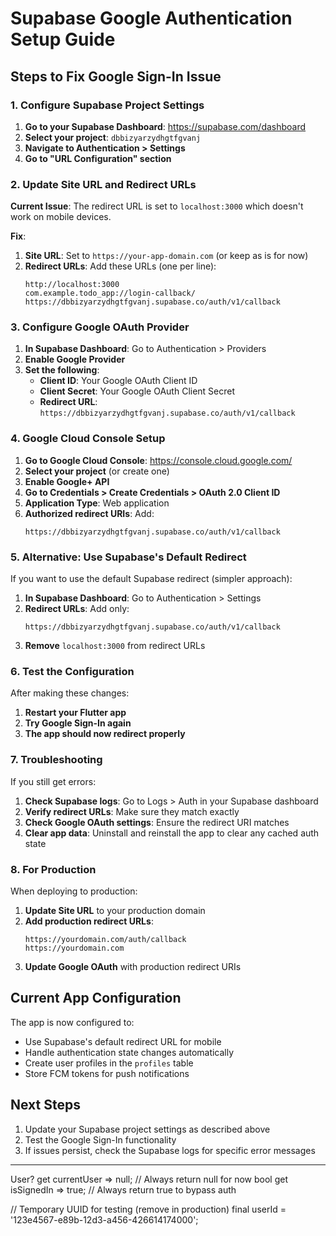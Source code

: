 # Supabase Google Authentication Setup Guide

## Steps to Fix Google Sign-In Issue

### 1. Configure Supabase Project Settings

1. **Go to your Supabase Dashboard**: https://supabase.com/dashboard
2. **Select your project**: `dbbizyarzydhgtfgvanj`
3. **Navigate to Authentication > Settings**
4. **Go to "URL Configuration" section**

### 2. Update Site URL and Redirect URLs

**Current Issue**: The redirect URL is set to `localhost:3000` which doesn't work on mobile devices.

**Fix**:
1. **Site URL**: Set to `https://your-app-domain.com` (or keep as is for now)
2. **Redirect URLs**: Add these URLs (one per line):
   ```
   http://localhost:3000
   com.example.todo_app://login-callback/
   https://dbbizyarzydhgtfgvanj.supabase.co/auth/v1/callback
   ```

### 3. Configure Google OAuth Provider

1. **In Supabase Dashboard**: Go to Authentication > Providers
2. **Enable Google Provider**
3. **Set the following**:
   - **Client ID**: Your Google OAuth Client ID
   - **Client Secret**: Your Google OAuth Client Secret
   - **Redirect URL**: `https://dbbizyarzydhgtfgvanj.supabase.co/auth/v1/callback`

### 4. Google Cloud Console Setup

1. **Go to Google Cloud Console**: https://console.cloud.google.com/
2. **Select your project** (or create one)
3. **Enable Google+ API**
4. **Go to Credentials > Create Credentials > OAuth 2.0 Client ID**
5. **Application Type**: Web application
6. **Authorized redirect URIs**: Add:
   ```
   https://dbbizyarzydhgtfgvanj.supabase.co/auth/v1/callback
   ```

### 5. Alternative: Use Supabase's Default Redirect

If you want to use the default Supabase redirect (simpler approach):

1. **In Supabase Dashboard**: Go to Authentication > Settings
2. **Redirect URLs**: Add only:
   ```
   https://dbbizyarzydhgtfgvanj.supabase.co/auth/v1/callback
   ```
3. **Remove** `localhost:3000` from redirect URLs

### 6. Test the Configuration

After making these changes:

1. **Restart your Flutter app**
2. **Try Google Sign-In again**
3. **The app should now redirect properly**

### 7. Troubleshooting

If you still get errors:

1. **Check Supabase logs**: Go to Logs > Auth in your Supabase dashboard
2. **Verify redirect URLs**: Make sure they match exactly
3. **Check Google OAuth settings**: Ensure the redirect URI matches
4. **Clear app data**: Uninstall and reinstall the app to clear any cached auth state

### 8. For Production

When deploying to production:

1. **Update Site URL** to your production domain
2. **Add production redirect URLs**:
   ```
   https://yourdomain.com/auth/callback
   https://yourdomain.com
   ```
3. **Update Google OAuth** with production redirect URIs

## Current App Configuration

The app is now configured to:
- Use Supabase's default redirect URL for mobile
- Handle authentication state changes automatically
- Create user profiles in the `profiles` table
- Store FCM tokens for push notifications

## Next Steps

1. Update your Supabase project settings as described above
2. Test the Google Sign-In functionality
3. If issues persist, check the Supabase logs for specific error messages

---

User? get currentUser => null; // Always return null for now
bool get isSignedIn => true; // Always return true to bypass auth

// Temporary UUID for testing (remove in production)
final userId = '123e4567-e89b-12d3-a456-426614174000';
